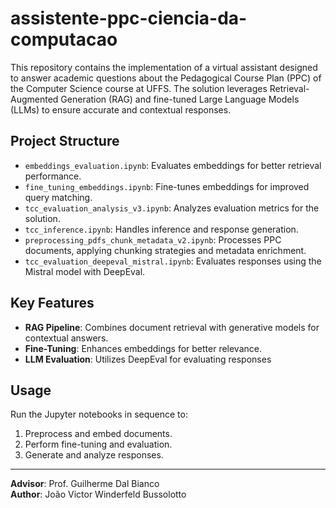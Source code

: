 # assistente-ppc-ciencia-da-computacao

This repository contains the implementation of a virtual assistant designed to answer academic questions about the Pedagogical Course Plan (PPC) of the Computer Science course at UFFS. The solution leverages Retrieval-Augmented Generation (RAG) and fine-tuned Large Language Models (LLMs) to ensure accurate and contextual responses.

## Project Structure

- `embeddings_evaluation.ipynb`: Evaluates embeddings for better retrieval performance.
- `fine_tuning_embeddings.ipynb`: Fine-tunes embeddings for improved query matching.
- `tcc_evaluation_analysis_v3.ipynb`: Analyzes evaluation metrics for the solution.
- `tcc_inference.ipynb`: Handles inference and response generation.
- `preprocessing_pdfs_chunk_metadata_v2.ipynb`: Processes PPC documents, applying chunking strategies and metadata enrichment.
- `tcc_evaluation_deepeval_mistral.ipynb`: Evaluates responses using the Mistral model with DeepEval.

## Key Features
- **RAG Pipeline**: Combines document retrieval with generative models for contextual answers.
- **Fine-Tuning**: Enhances embeddings for better relevance.
- **LLM Evaluation**: Utilizes DeepEval for evaluating responses

## Usage
Run the Jupyter notebooks in sequence to:
1. Preprocess and embed documents.
2. Perform fine-tuning and evaluation.
3. Generate and analyze responses.

---

**Advisor**: Prof. Guilherme Dal Bianco  
**Author**: João Victor Winderfeld Bussolotto
